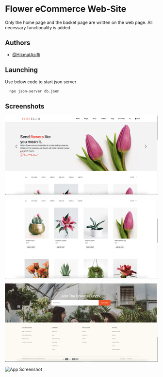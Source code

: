 
# Flower eCommerce Web-Site

Only the home page and the basket page are written on the web page. All necessary functionality is added


## Authors

- [@HikmatAsifli](https://www.github.com/HikmatAsifli)


## Launching

Use below code to start json server

```bash
  npx json-server db.json
```

## Screenshots

![App Screenshot](./.screenshot/home-1.png)

![App Screenshot](./.screenshot/home-2.png)

![App Screenshot](./.screenshot/home-3.png)


![App Screenshot](./.screenshot/home-4.png)